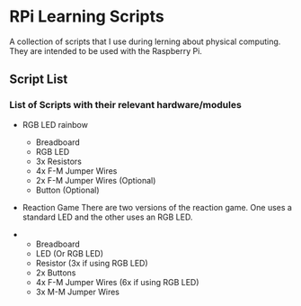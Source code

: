 # RPi Learning Scripts

A collection of scripts that I use during lerning about physical computing. They are intended to be used with the Raspberry Pi.

## Script List
### List of Scripts with their relevant hardware/modules
- RGB LED rainbow
  - Breadboard
  - RGB LED
  - 3x Resistors
  - 4x F-M Jumper Wires
  - 2x F-M Jumper Wires (Optional)
  - Button (Optional)
    
- Reaction Game
There are two versions of the reaction game. One uses a standard LED and the other uses an RGB LED.
- - Breadboard
  - LED (Or RGB LED)
  - Resistor (3x if using RGB LED)
  - 2x Buttons
  - 4x F-M Jumper Wires (6x if using RGB LED)
  - 3x M-M Jumper Wires
